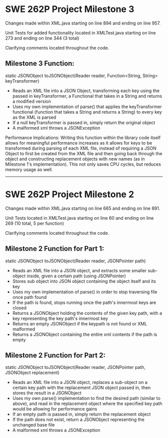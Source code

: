 # SWE 262P Project Milestone 3

Changes made within XML.java starting on line 894 and ending on line 957.

Unit Tests for added functionality located in XMLTest.java starting on line 273 and ending on line 344 (3 total)

Clarifying comments located throughout the code. 

## Milestone 3 Function:

static JSONObject toJSONObject(Reader reader, Function<String, String> keyTransformer)

* Reads an XML file into a JSON Object, transforming each key using the passed in keyTransformer, a Functional that takes in a String and returns a modified version
* Uses my own implementation of parse() that applies the keyTransformer functional (function that takes a String and returns a String) to every key as the XML is parsed
* If a null keyTransformer is passed in, simply return the original object
* A malformed xml throws a JSONException


Performance Implications: Writing this function within the library code itself allows for meaningful performance increases as it allows for keys to be transformed during parsing of each XML file, instead of requiring a JSON Object to first be created from the XML file and then going back through the object and constructing replacement objects with new names (as in Milestone 1's implementation). This not only saves CPU cycles, but reduces memory usage as well. 


---
# SWE 262P Project Milestone 2

Changes made within XML.java starting on line 665 and ending on line 891.

Unit Tests located in XMLTest.java starting on line 60 and ending on line 269 (10 total, 5 per function)

Clarifying comments located throughout the code.

## Milestone 2 Function for Part 1: 


static JSONObject toJSONObject(Reader reader, JSONPointer path)

* Reads an XML file into a JSON object, and extracts some smaller sub-object inside, given a certain path (using JSONPointer)
* Stores sub object into JSON object containing the object itself and its key
* Uses my own implementation of parse() in order to stop traversing file once path found
* If the path is found, stops running once the path's innermost keys are closed
* Returns a JSONObject holding the contents of the given key path, with a key representing the key path's innermost key
* Returns an empty JSONObject if the keypath is not found or XML malformed
* Returns a JSONObject containing the entire xml contents if the path is empty


## Milestone 2 Function for Part 2:


static JSONObject toJSONObject(Reader reader, JSONPointer path, JSONObject replacement)

* Reads an XML file into a JSON object, replaces a sub-object on a certain key path with the replacement JSON object passed in, then stores the result in a JSONObject
* Uses my own parse() implementation to find the desired path (similar to above), and read in the replacement object where the specified key path would be allowing for performance gains
* If an empty path is passed in, simply return the replacement object
* If the path does not exist, return a JSONObject representing the unchanged base file
* A malformed xml throws a JSONException
